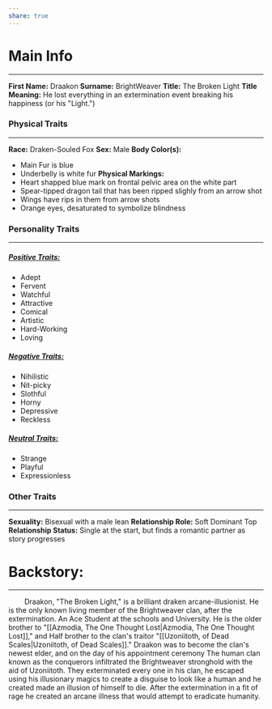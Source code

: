 ```yaml
---
share: true
---
```

# Main Info
---
**First Name:** Draakon 
**Surname:** BrightWeaver
**Title:** The Broken Light
**Title Meaning:** He lost everything in an extermination event breaking his happiness (or his "Light.") 
### **Physical Traits**
---
**Race:** Draken-Souled Fox
**Sex:** Male
**Body Color(s):**
- Main Fur is blue
- Underbelly is white fur
**Physical Markings:**
- Heart shapped blue mark on frontal pelvic area on the white part
- Spear-tipped dragon tail that has been ripped slighly from an arrow shot
- Wings have rips in them from arrow shots
- Orange eyes, desaturated to symbolize blindness

### **Personality Traits**
---
##### <u>Positive Traits:</u>
- Adept
- Fervent
- Watchful
- Attractive
- Comical
- Artistic
- Hard-Working
- Loving
##### <u>Negative Traits:</u>
- Nihilistic
- Nit-picky
- Slothful
- Horny
- Depressive
- Reckless
##### <u>Neutral Traits:</u>
- Strange
- Playful
- Expressionless

### **Other Traits**
---
**Sexuality:** Bisexual with a male lean
**Relationship Role:** Soft Dominant Top
**Relationship Status:** Single at the start, but finds a romantic partner as story progresses
# **Backstory:**
---
&nbsp;&nbsp;&nbsp;&nbsp;&nbsp;&nbsp;&nbsp; Draakon, "The Broken Light," is a brilliant draken arcane-illusionist. He is the only known living member of the Brightweaver clan, after the extermination. An Ace Student at the schools and University. He is the older brother to "[[Azmodia, The One Thought Lost|Azmodia, The One Thought Lost]]," and Half brother to the clan's traitor "[[Uzoniitoth, of Dead Scales|Uzoniitoth, of Dead Scales]]." Draakon was to become the clan's newest elder, and on the day of his appointment ceremony The human clan known as the conquerors infiltrated the Brightweaver stronghold with the aid of Uzoniitoth. They exterminated every one in his clan, he escaped using his illusionary magics to create a disguise to look like a human and he created made an illusion of himself to die. After the extermination in a fit of rage he created an arcane illness that would attempt to eradicate humanity.






